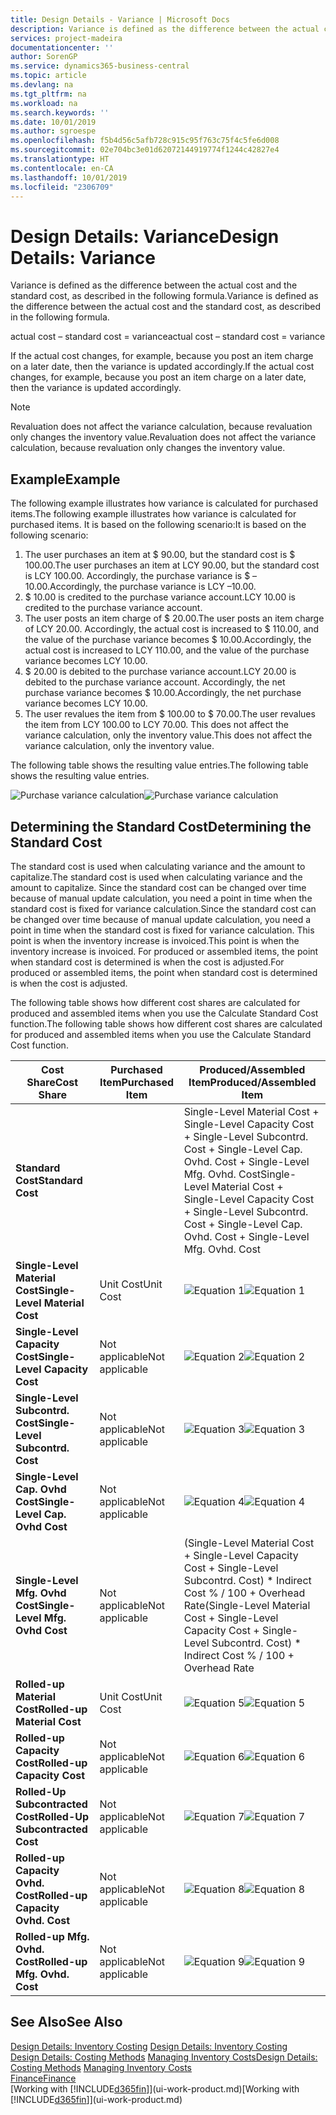 ```yaml
---
title: Design Details - Variance | Microsoft Docs
description: Variance is defined as the difference between the actual cost and the standard cost, as described in the following formula.
services: project-madeira
documentationcenter: ''
author: SorenGP
ms.service: dynamics365-business-central
ms.topic: article
ms.devlang: na
ms.tgt_pltfrm: na
ms.workload: na
ms.search.keywords: ''
ms.date: 10/01/2019
ms.author: sgroespe
ms.openlocfilehash: f5b4d56c5afb728c915c95f763c75f4c5fe6d008
ms.sourcegitcommit: 02e704bc3e01d62072144919774f1244c42827e4
ms.translationtype: HT
ms.contentlocale: en-CA
ms.lasthandoff: 10/01/2019
ms.locfileid: "2306709"
---
```

# <a name="design-details-variance"></a><span data-ttu-id="d90be-103">Design Details: Variance</span><span class="sxs-lookup"><span data-stu-id="d90be-103">Design Details: Variance</span></span>
<span data-ttu-id="d90be-104">Variance is defined as the difference between the actual cost and the standard cost, as described in the following formula.</span><span class="sxs-lookup"><span data-stu-id="d90be-104">Variance is defined as the difference between the actual cost and the standard cost, as described in the following formula.</span></span>  

 <span data-ttu-id="d90be-105">actual cost – standard cost = variance</span><span class="sxs-lookup"><span data-stu-id="d90be-105">actual cost – standard cost = variance</span></span>  

 <span data-ttu-id="d90be-106">If the actual cost changes, for example, because you post an item charge on a later date, then the variance is updated accordingly.</span><span class="sxs-lookup"><span data-stu-id="d90be-106">If the actual cost changes, for example, because you post an item charge on a later date, then the variance is updated accordingly.</span></span>  

> [!NOTE]  
>  <span data-ttu-id="d90be-107">Revaluation does not affect the variance calculation, because revaluation only changes the inventory value.</span><span class="sxs-lookup"><span data-stu-id="d90be-107">Revaluation does not affect the variance calculation, because revaluation only changes the inventory value.</span></span>  

## <a name="example"></a><span data-ttu-id="d90be-108">Example</span><span class="sxs-lookup"><span data-stu-id="d90be-108">Example</span></span>  
 <span data-ttu-id="d90be-109">The following example illustrates how variance is calculated for purchased items.</span><span class="sxs-lookup"><span data-stu-id="d90be-109">The following example illustrates how variance is calculated for purchased items.</span></span> <span data-ttu-id="d90be-110">It is based on the following scenario:</span><span class="sxs-lookup"><span data-stu-id="d90be-110">It is based on the following scenario:</span></span>  

1.  <span data-ttu-id="d90be-111">The user purchases an item at $ 90.00, but the standard cost is $ 100.00.</span><span class="sxs-lookup"><span data-stu-id="d90be-111">The user purchases an item at LCY 90.00, but the standard cost is LCY 100.00.</span></span> <span data-ttu-id="d90be-112">Accordingly, the purchase variance is $ –10.00.</span><span class="sxs-lookup"><span data-stu-id="d90be-112">Accordingly, the purchase variance is LCY –10.00.</span></span>  
2.  <span data-ttu-id="d90be-113">$ 10.00 is credited to the purchase variance account.</span><span class="sxs-lookup"><span data-stu-id="d90be-113">LCY 10.00 is credited to the purchase variance account.</span></span>  
3.  <span data-ttu-id="d90be-114">The user posts an item charge of $ 20.00.</span><span class="sxs-lookup"><span data-stu-id="d90be-114">The user posts an item charge of LCY 20.00.</span></span> <span data-ttu-id="d90be-115">Accordingly, the actual cost is increased to $ 110.00, and the value of the purchase variance becomes $ 10.00.</span><span class="sxs-lookup"><span data-stu-id="d90be-115">Accordingly, the actual cost is increased to LCY 110.00, and the value of the purchase variance becomes LCY 10.00.</span></span>  
4.  <span data-ttu-id="d90be-116">$ 20.00 is debited to the purchase variance account.</span><span class="sxs-lookup"><span data-stu-id="d90be-116">LCY 20.00 is debited to the purchase variance account.</span></span> <span data-ttu-id="d90be-117">Accordingly, the net purchase variance becomes $ 10.00.</span><span class="sxs-lookup"><span data-stu-id="d90be-117">Accordingly, the net purchase variance becomes LCY 10.00.</span></span>  
5.  <span data-ttu-id="d90be-118">The user revalues the item from $ 100.00 to $ 70.00.</span><span class="sxs-lookup"><span data-stu-id="d90be-118">The user revalues the item from LCY 100.00 to LCY 70.00.</span></span> <span data-ttu-id="d90be-119">This does not affect the variance calculation, only the inventory value.</span><span class="sxs-lookup"><span data-stu-id="d90be-119">This does not affect the variance calculation, only the inventory value.</span></span>  

 <span data-ttu-id="d90be-120">The following table shows the resulting value entries.</span><span class="sxs-lookup"><span data-stu-id="d90be-120">The following table shows the resulting value entries.</span></span>  

 <span data-ttu-id="d90be-121">![Purchase variance calculation](media/design_details_inventory_costing_11_purchase_variance.png "Purchase variance calculation")</span><span class="sxs-lookup"><span data-stu-id="d90be-121">![Purchase variance calculation](media/design_details_inventory_costing_11_purchase_variance.png "Purchase variance calculation")</span></span>  

## <a name="determining-the-standard-cost"></a><span data-ttu-id="d90be-122">Determining the Standard Cost</span><span class="sxs-lookup"><span data-stu-id="d90be-122">Determining the Standard Cost</span></span>  
 <span data-ttu-id="d90be-123">The standard cost is used when calculating variance and the amount to capitalize.</span><span class="sxs-lookup"><span data-stu-id="d90be-123">The standard cost is used when calculating variance and the amount to capitalize.</span></span> <span data-ttu-id="d90be-124">Since the standard cost can be changed over time because of manual update calculation, you need a point in time when the standard cost is fixed for variance calculation.</span><span class="sxs-lookup"><span data-stu-id="d90be-124">Since the standard cost can be changed over time because of manual update calculation, you need a point in time when the standard cost is fixed for variance calculation.</span></span> <span data-ttu-id="d90be-125">This point is when the inventory increase is invoiced.</span><span class="sxs-lookup"><span data-stu-id="d90be-125">This point is when the inventory increase is invoiced.</span></span> <span data-ttu-id="d90be-126">For produced or assembled items, the point when standard cost is determined is when the cost is adjusted.</span><span class="sxs-lookup"><span data-stu-id="d90be-126">For produced or assembled items, the point when standard cost is determined is when the cost is adjusted.</span></span>  

 <span data-ttu-id="d90be-127">The following table shows how different cost shares are calculated for produced and assembled items when you use the Calculate Standard Cost function.</span><span class="sxs-lookup"><span data-stu-id="d90be-127">The following table shows how different cost shares are calculated for produced and assembled items when you use the Calculate Standard Cost function.</span></span>  

|<span data-ttu-id="d90be-128">Cost Share</span><span class="sxs-lookup"><span data-stu-id="d90be-128">Cost Share</span></span>|<span data-ttu-id="d90be-129">Purchased Item</span><span class="sxs-lookup"><span data-stu-id="d90be-129">Purchased Item</span></span>|<span data-ttu-id="d90be-130">Produced/Assembled Item</span><span class="sxs-lookup"><span data-stu-id="d90be-130">Produced/Assembled Item</span></span>|  
|----------------|--------------------|------------------------------|  
|<span data-ttu-id="d90be-131">**Standard Cost**</span><span class="sxs-lookup"><span data-stu-id="d90be-131">**Standard Cost**</span></span>||<span data-ttu-id="d90be-132">Single-Level Material Cost + Single-Level Capacity Cost + Single-Level Subcontrd. Cost + Single-Level Cap. Ovhd. Cost + Single-Level Mfg. Ovhd. Cost</span><span class="sxs-lookup"><span data-stu-id="d90be-132">Single-Level Material Cost + Single-Level Capacity Cost + Single-Level Subcontrd. Cost + Single-Level Cap. Ovhd. Cost + Single-Level Mfg. Ovhd. Cost</span></span>|  
|<span data-ttu-id="d90be-133">**Single-Level Material Cost**</span><span class="sxs-lookup"><span data-stu-id="d90be-133">**Single-Level Material Cost**</span></span>|<span data-ttu-id="d90be-134">Unit Cost</span><span class="sxs-lookup"><span data-stu-id="d90be-134">Unit Cost</span></span>|<span data-ttu-id="d90be-135">![Equation 1](media/design_details_inventory_costing_11_equation_1.png "Equation 1")</span><span class="sxs-lookup"><span data-stu-id="d90be-135">![Equation 1](media/design_details_inventory_costing_11_equation_1.png "Equation 1")</span></span>|  
|<span data-ttu-id="d90be-136">**Single-Level Capacity Cost**</span><span class="sxs-lookup"><span data-stu-id="d90be-136">**Single-Level Capacity Cost**</span></span>|<span data-ttu-id="d90be-137">Not applicable</span><span class="sxs-lookup"><span data-stu-id="d90be-137">Not applicable</span></span>|<span data-ttu-id="d90be-138">![Equation 2](media/design_details_inventory_costing_11_equation_2.png "Equation 2")</span><span class="sxs-lookup"><span data-stu-id="d90be-138">![Equation 2](media/design_details_inventory_costing_11_equation_2.png "Equation 2")</span></span>|  
|<span data-ttu-id="d90be-139">**Single-Level Subcontrd. Cost**</span><span class="sxs-lookup"><span data-stu-id="d90be-139">**Single-Level Subcontrd. Cost**</span></span>|<span data-ttu-id="d90be-140">Not applicable</span><span class="sxs-lookup"><span data-stu-id="d90be-140">Not applicable</span></span>|<span data-ttu-id="d90be-141">![Equation 3](media/design_details_inventory_costing_11_equation_3.png "Equation 3")</span><span class="sxs-lookup"><span data-stu-id="d90be-141">![Equation 3](media/design_details_inventory_costing_11_equation_3.png "Equation 3")</span></span>|  
|<span data-ttu-id="d90be-142">**Single-Level Cap. Ovhd Cost**</span><span class="sxs-lookup"><span data-stu-id="d90be-142">**Single-Level Cap. Ovhd Cost**</span></span>|<span data-ttu-id="d90be-143">Not applicable</span><span class="sxs-lookup"><span data-stu-id="d90be-143">Not applicable</span></span>|<span data-ttu-id="d90be-144">![Equation 4](media/design_details_inventory_costing_11_equation_4.png "Equation 4")</span><span class="sxs-lookup"><span data-stu-id="d90be-144">![Equation 4](media/design_details_inventory_costing_11_equation_4.png "Equation 4")</span></span>|  
|<span data-ttu-id="d90be-145">**Single-Level Mfg. Ovhd Cost**</span><span class="sxs-lookup"><span data-stu-id="d90be-145">**Single-Level Mfg. Ovhd Cost**</span></span>|<span data-ttu-id="d90be-146">Not applicable</span><span class="sxs-lookup"><span data-stu-id="d90be-146">Not applicable</span></span>|<span data-ttu-id="d90be-147">(Single-Level Material Cost + Single-Level Capacity Cost + Single-Level Subcontrd. Cost) \* Indirect Cost % / 100 + Overhead Rate</span><span class="sxs-lookup"><span data-stu-id="d90be-147">(Single-Level Material Cost + Single-Level Capacity Cost + Single-Level Subcontrd. Cost) \* Indirect Cost % / 100 + Overhead Rate</span></span>|  
|<span data-ttu-id="d90be-148">**Rolled-up Material Cost**</span><span class="sxs-lookup"><span data-stu-id="d90be-148">**Rolled-up Material Cost**</span></span>|<span data-ttu-id="d90be-149">Unit Cost</span><span class="sxs-lookup"><span data-stu-id="d90be-149">Unit Cost</span></span>|<span data-ttu-id="d90be-150">![Equation 5](media/design_details_inventory_costing_11_equation_5.png "Equation 5")</span><span class="sxs-lookup"><span data-stu-id="d90be-150">![Equation 5](media/design_details_inventory_costing_11_equation_5.png "Equation 5")</span></span>|  
|<span data-ttu-id="d90be-151">**Rolled-up Capacity Cost**</span><span class="sxs-lookup"><span data-stu-id="d90be-151">**Rolled-up Capacity Cost**</span></span>|<span data-ttu-id="d90be-152">Not applicable</span><span class="sxs-lookup"><span data-stu-id="d90be-152">Not applicable</span></span>|<span data-ttu-id="d90be-153">![Equation 6](media/design_details_inventory_costing_11_equation_6.png "Equation 6")</span><span class="sxs-lookup"><span data-stu-id="d90be-153">![Equation 6](media/design_details_inventory_costing_11_equation_6.png "Equation 6")</span></span>|  
|<span data-ttu-id="d90be-154">**Rolled-Up Subcontracted Cost**</span><span class="sxs-lookup"><span data-stu-id="d90be-154">**Rolled-Up Subcontracted Cost**</span></span>|<span data-ttu-id="d90be-155">Not applicable</span><span class="sxs-lookup"><span data-stu-id="d90be-155">Not applicable</span></span>|<span data-ttu-id="d90be-156">![Equation 7](media/design_details_inventory_costing_11_equation_7.png "Equation 7")</span><span class="sxs-lookup"><span data-stu-id="d90be-156">![Equation 7](media/design_details_inventory_costing_11_equation_7.png "Equation 7")</span></span>|  
|<span data-ttu-id="d90be-157">**Rolled-up Capacity Ovhd. Cost**</span><span class="sxs-lookup"><span data-stu-id="d90be-157">**Rolled-up Capacity Ovhd. Cost**</span></span>|<span data-ttu-id="d90be-158">Not applicable</span><span class="sxs-lookup"><span data-stu-id="d90be-158">Not applicable</span></span>|<span data-ttu-id="d90be-159">![Equation 8](media/design_details_inventory_costing_11_equation_8.png "Equation 8")</span><span class="sxs-lookup"><span data-stu-id="d90be-159">![Equation 8](media/design_details_inventory_costing_11_equation_8.png "Equation 8")</span></span>|  
|<span data-ttu-id="d90be-160">**Rolled-up Mfg. Ovhd. Cost**</span><span class="sxs-lookup"><span data-stu-id="d90be-160">**Rolled-up Mfg. Ovhd. Cost**</span></span>|<span data-ttu-id="d90be-161">Not applicable</span><span class="sxs-lookup"><span data-stu-id="d90be-161">Not applicable</span></span>|<span data-ttu-id="d90be-162">![Equation 9](media/design_details_inventory_costing_11_equation_9.png "Equation 9")</span><span class="sxs-lookup"><span data-stu-id="d90be-162">![Equation 9](media/design_details_inventory_costing_11_equation_9.png "Equation 9")</span></span>|  

## <a name="see-also"></a><span data-ttu-id="d90be-163">See Also</span><span class="sxs-lookup"><span data-stu-id="d90be-163">See Also</span></span>  
 <span data-ttu-id="d90be-164">[Design Details: Inventory Costing](design-details-inventory-costing.md) </span><span class="sxs-lookup"><span data-stu-id="d90be-164">[Design Details: Inventory Costing](design-details-inventory-costing.md) </span></span>  
 <span data-ttu-id="d90be-165">[Design Details: Costing Methods](design-details-costing-methods.md) [Managing Inventory Costs](finance-manage-inventory-costs.md)</span><span class="sxs-lookup"><span data-stu-id="d90be-165">[Design Details: Costing Methods](design-details-costing-methods.md) [Managing Inventory Costs](finance-manage-inventory-costs.md)</span></span>  
 [<span data-ttu-id="d90be-166">Finance</span><span class="sxs-lookup"><span data-stu-id="d90be-166">Finance</span></span>](finance.md)  
 <span data-ttu-id="d90be-167">[Working with [!INCLUDE[d365fin](includes/d365fin_md.md)]](ui-work-product.md)</span><span class="sxs-lookup"><span data-stu-id="d90be-167">[Working with [!INCLUDE[d365fin](includes/d365fin_md.md)]](ui-work-product.md)</span></span>

